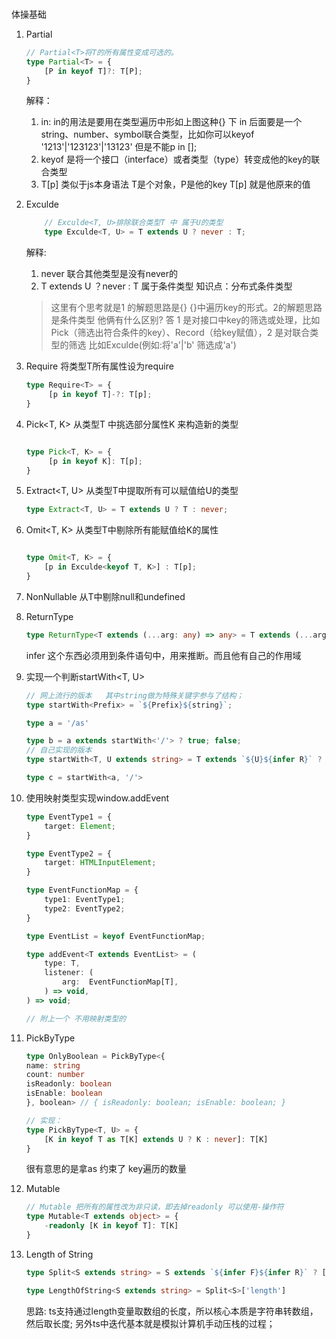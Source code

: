 ###

体操基础

1. Partial
    ``` typescript
    // Partial<T>将T的所有属性变成可选的。
    type Partial<T> = {
        [P in keyof T]?: T[P];
    }
    ```
    解释：
      1. in: in的用法是要用在类型遍历中形如上图这种{} 下 in 后面要是一个string、number、symbol联合类型，比如你可以keyof '1213'|'123123'|'13123' 但是不能p in [];
      2. keyof 是将一个接口（interface）或者类型（type）转变成他的key的联合类型
      3. T[p] 类似于js本身语法 T是个对象，P是他的key T[p] 就是他原来的值
   

2. Exculde
    ``` typescript
        // Exculde<T, U>排除联合类型T 中 属于U的类型
        type Exculde<T, U> = T extends U ? never : T;


    ```
   
   解释:
      1. never 联合其他类型是没有never的
      2. T extends U ？never : T 属于条件类型 知识点：分布式条件类型
      
      
    > 这里有个思考就是1 的解题思路是{} {}中遍历key的形式。2的解题思路是条件类型 他俩有什么区别? 答 1 是对接口中key的筛选或处理，比如Pick（筛选出符合条件的key）、Record（给key赋值），2 是对联合类型的筛选 比如Exculde(例如:将'a'|'b' 筛选成'a')

3. Require<T> 
   将类型T所有属性设为require
   ``` ts
   type Require<T> = {
        [p in keyof T]-?: T[p];
   }
   ```

4. Pick<T, K>
   从类型T 中挑选部分属性K 来构造新的类型
   ``` ts

   type Pick<T, K> = {
        [p in keyof K]: T[p];
   }
   ```

5. Extract<T, U>
   从类型T中提取所有可以赋值给U的类型

   ```ts
   type Extract<T, U> = T extends U ? T : never;
   ```

6. Omit<T, K>
    从类型T中剔除所有能赋值给K的属性

    ```ts

    type Omit<T, K> = {
        [p in Exculde<keyof T, K>] : T[p];
    }
    ```

7. NonNullable<T> 
   从T中剔除null和undefined

8. ReturnType<T>
   ```ts
   type ReturnType<T extends (...arg: any) => any> = T extends (...arg:any) => infer R ? R : any;
   ```

   infer 这个东西必须用到条件语句中，用来推断。而且他有自己的作用域

9. 实现一个判断startWith<T, U>
    ``` ts
    // 网上流行的版本   其中string做为特殊关键字参与了结构；
    type startWith<Prefix> = `${Prefix}${string}`;

    type a = '/as'

    type b = a extends startWith<'/'> ? true; false;
    // 自己实现的版本
    type startWith<T, U extends string> = T extends `${U}${infer R}` ? true: false;

    type c = startWith<a, '/'>
    ```
  
10. 使用映射类型实现window.addEvent
    ```ts
    type EventType1 = {
        target: Element;
    }

    type EventType2 = {
        target: HTMLInputElement;
    }

    type EventFunctionMap = {
        type1: EventType1;
        type2: EventType2;
    }

    type EventList = keyof EventFunctionMap;

    type addEvent<T extends EventList> = (
        type: T,
        listener: (
            arg:  EventFunctionMap[T],
        ) => void,
    ) => void;

    // 附上一个 不用映射类型的

    ```
11. PickByType
    ```ts
    type OnlyBoolean = PickByType<{
    name: string
    count: number
    isReadonly: boolean
    isEnable: boolean
    }, boolean> // { isReadonly: boolean; isEnable: boolean; }

    // 实现：
    type PickByType<T, U> = {
        [K in keyof T as T[K] extends U ? K : never]: T[K]
    }

    ```
    很有意思的是拿as 约束了 key遍历的数量

12. Mutable
    ```ts
    // Mutable 把所有的属性改为非只读，即去掉readonly 可以使用-操作符
    type Mutable<T extends object> = {
        -readonly [K in keyof T]: T[K]
    }
    ```
13. Length of String
    ```ts
    type Split<S extends string> = S extends `${infer F}${infer R}` ? [F, ...Split<R>] : []

    type LengthOfString<S extends string> = Split<S>['length']
    ```
    思路: ts支持通过length变量取数组的长度，所以核心本质是字符串转数组，然后取长度;
    另外ts中迭代基本就是模拟计算机手动压栈的过程；